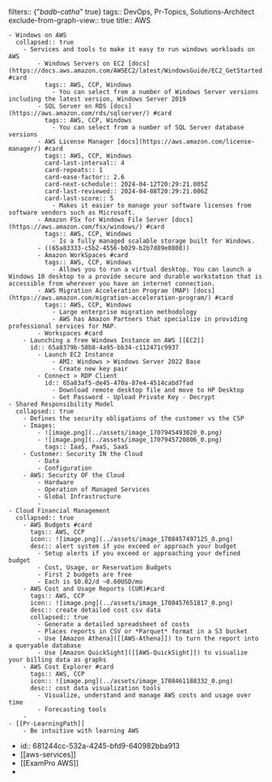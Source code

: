 filters:: {"_badb-catha_" true}
tags:: DevOps, Pr-Topics, Solutions-Architect
exclude-from-graph-view:: true
title:: AWS

	- Windows on AWS
	  collapsed:: true
		- Services and tools to make it easy to run windows workloads on AWS
			- Windows Servers on EC2 [docs](https://docs.aws.amazon.com/AWSEC2/latest/WindowsGuide/EC2_GetStarted.html) #card
			  tags:: AWS, CCP, Windows
				- You can select from a number of Windows Server versions including the latest version, Windows Server 2019​
			- SQL Server on RDS [docs](https://aws.amazon.com/rds/sqlserver/) #card
			  tags:: AWS, CCP, Windows
				- You can select from a number of SQL Server database versions​
			- AWS License Manager [docs](https://aws.amazon.com/license-manager/) #card
			  tags:: AWS, CCP, Windows
			  card-last-interval:: 4
			  card-repeats:: 1
			  card-ease-factor:: 2.6
			  card-next-schedule:: 2024-04-12T20:29:21.005Z
			  card-last-reviewed:: 2024-04-08T20:29:21.006Z
			  card-last-score:: 5
				- Makes it easier to manage your software licenses from software vendors such as Microsoft.​
			- Amazon FSx for Windows File Server [docs](https://aws.amazon.com/fsx/windows/) #card 
			  tags:: AWS, CCP, Windows
				- Is a fully managed scalable storage built for Windows.​
			- ((65a83333-c5b2-4556-b029-b2b7d89e0808))
			- Amazon WorkSpaces #card
			  tags:: AWS, CCP, Windows
				- Allows you to run a virtual desktop. You can launch a Windows 10 desktop to a provide secure and durable workstation that is accessible from wherever you have an internet connection.​
			- AWS Migration Acceleration Program (MAP) [docs](https://aws.amazon.com/migration-acceleration-program/) #card 
			  tags:: AWS, CCP, Windows
				- Large enterprise​ migration methodology
				- AWS has Amazon Partners that specialize in providing professional services for MAP.​
			- Workspaces #card
		- Launching a free Windows Instance on AWS [[EC2]]
		  id:: 65a8379b-58b8-4a95-bb34-c112471c9937
			- Launch EC2 Instance
				- AMI: Windows > Windows Server 2022 Base
				- Create new key pair
			- Connect > RDP Client
			  id:: 65a83af5-de45-470a-87e4-4514cabd7fad
				- Download remote desktop file and move to HP Desktop
				- Get Password - Upload Private Key - Decrypt
	- Shared Responsibility Model
	  collapsed:: true
		- Defines the security obligations of the customer vs the CSP
		- Images:
			- ![image.png](../assets/image_1707945493020_0.png)
			- ![image.png](../assets/image_1707945720806_0.png)
			  tags:: IaaS, PaaS, SaaS
		- Customer: Security IN the Cloud
			- Data
			- Configuration
		- AWS: Security OF the Cloud
			- Hardware
			- Operation of Managed Services
			- Global Infrastructure
			-
	- Cloud Financial Management
	  collapsed:: true
		- AWS Budgets #card
		  tags:: AWS, CCP
		  icon:: ![image.png](../assets/image_1708457497125_0.png)
		  desc:: alert system if you exceed or approach your budget
			- Setup alerts if you exceed or approaching your defined budget
			- Cost, Usage, or Reservation Budgets
			- First 2 budgets are free
			- Each is $0.02/d ~0.60USD/mo
		- AWS Cost and Usage Reports (CUR)#card
		  tags:: AWS, CCP
		  icon:: ![image.png](../assets/image_1708457651817_0.png)
		  desc:: create detailed cost csv data
		  collapsed:: true
			- Generate a detailed spreadsheet of costs
			- Places reports in CSV or *Parquet* format in a S3 bucket
			- Use [Amazon Athena]([[AWS-Athena]]) to turn the report into a queryable database
			- Use [Amazon QuickSight]([[AWS-QuickSight]]) to visualize your billing data as graphs
		- AWS Cost Explorer #card
		  tags:: AWS, CCP
		  icon:: ![image.png](../assets/image_1708461188332_0.png)
		  desc:: cost data visualization tools
			- Visualize, understand and manage AWS costs and usage over time
			- Forecasting tools
		-
	- [[Pr-LearningPath]]
		- Be intuitive with learning AWS
- id:: 681244cc-532a-4245-bfd9-640982bba913
- [[aws-services]]
- [[ExamPro AWS]]
-